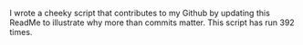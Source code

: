 I wrote a cheeky script that contributes to my Github by updating this ReadMe to illustrate why more than commits matter. This script has run 392 times.